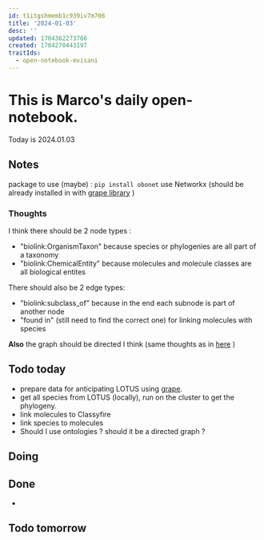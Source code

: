 ```yaml
---
id: t1itgshmemb1c939iv7m706
title: '2024-01-03'
desc: ''
updated: 1704362273766
created: 1704270443197
traitIds:
  - open-notebook-mvisani
---
```

# This is Marco's daily open-notebook.

Today is 2024.01.03


## Notes
package to use (maybe) : `pip install obonet`
use Networkx (should be already installed in with [grape library](https://github.com/AnacletoLAB/grape) )

### Thoughts
I think there should be 2 node types : 
* "biolink:OrganismTaxon" because species or phylogenies are all part of a taxonomy
* "biolink:ChemicalEntity" because molecules and molecule classes are all biological entites

There should also be 2 edge types:
* "biolink:subclass_of" because in the end each subnode is part of another node
* "found in" (still need to find the correct one) for linking molecules with species

**Also** the graph should be directed I think (same thoughts as in [here](#todo-today) )



## Todo today
* prepare data for anticipating LOTUS using [grape](https://github.com/AnacletoLAB/grape). 
* get all species from LOTUS (locally), run on the cluster to get the phylogeny. 
* link molecules to Classyfire
* link species to molecules
* Should I use ontologies ? should it be a directed graph ?

## Doing


## Done
* 


## Todo tomorrow
